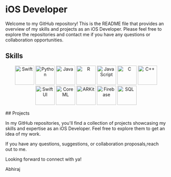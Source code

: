 # iOS Developer

Welcome to my GitHub repository! This is the README file that provides an overview of my skills and projects as an iOS Developer. Please feel free to explore the repositories and contact me if you have any questions or collaboration opportunities.

## Skills

<p align="center">
  <img src="https://img.icons8.com/color/96/000000/swift.png" alt="Swift" width="60" height="60" />
  <img src="https://img.icons8.com/color/96/000000/python.png" alt="Python" width="60" height="60" />
  <img src="https://img.icons8.com/color/96/000000/java-coffee-cup-logo.png" alt="Java" width="60" height="60" />
  <img src="https://img.icons8.com/color/96/000000/r-programming-language.png" alt="R" width="60" height="60" />
  <img src="https://img.icons8.com/color/96/000000/javascript.png" alt="JavaScript" width="60" height="60" />
  <img src="https://img.icons8.com/color/96/000000/c-programming.png" alt="C" width="60" height="60" />
  <img src="https://img.icons8.com/color/96/000000/c-plus-plus-logo.png" alt="C++" width="60" height="60" />
  <img src="https://img.icons8.com/color/96/000000/swiftui.png" alt="SwiftUI" width="60" height="60" />
  <img src="https://img.icons8.com/color/96/000000/machine-learning.png" alt="CoreML" width="60" height="60" />
  <img src="https://img.icons8.com/ios-filled/96/000000/arkit.png" alt="ARKit" width="60" height="60" />
  <img src="https://img.icons8.com/color/96/000000/firebase.png" alt="Firebase" width="60" height="60" />
  <img src="https://img.icons8.com/color/96/000000/sql.png" alt="SQL" width="60" height="60" />
</p>
## Projects

In my GitHub repositories, you'll find a collection of projects showcasing my skills and expertise as an iOS Developer. Feel free to explore them to get an idea of my work.

If you have any questions, suggestions, or collaboration proposals,reach out to me.  

Looking forward to connect with ya!

Abhiraj
